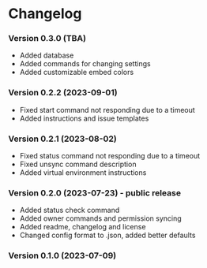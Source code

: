 # Changelog

### Version 0.3.0 (TBA)

* Added database
* Added commands for changing settings
* Added customizable embed colors

### Version 0.2.2 (2023-09-01)

* Fixed start command not responding due to a timeout
* Added instructions and issue templates

### Version 0.2.1 (2023-08-02)

* Fixed status command not responding due to a timeout
* Fixed unsync command description
* Added virtual environment instructions

### Version 0.2.0 (2023-07-23) - public release

* Added status check command
* Added owner commands and permission syncing
* Added readme, changelog and license
* Changed config format to .json, added better defaults

### Version 0.1.0 (2023-07-09)